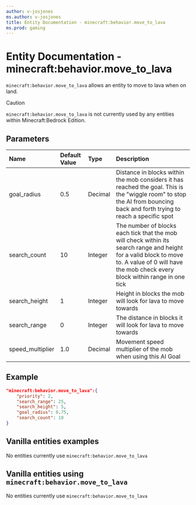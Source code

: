 ```yaml
---
author: v-josjones
ms.author: v-josjones
title: Entity Documentation - minecraft:behavior.move_to_lava
ms.prod: gaming
---
```


# Entity Documentation - minecraft:behavior.move_to_lava

`minecraft:behavior.move_to_lava` allows an entity to move to lava when on land.

> [!CAUTION]
> `minecraft:behavior.move_to_lava` is not currently used by any entities within Minecraft:Bedrock Edition.

## Parameters

|Name |Default Value  |Type  |Description  |
|:----------|:----------|:----------|:----------|
|goal_radius| 0.5| Decimal| Distance in blocks within the mob considers it has reached the goal. This is the "wiggle room" to stop the AI from bouncing back and forth trying to reach a specific spot |
|search_count| 10| Integer| The number of blocks each tick that the mob will check within its search range and height for a valid block to move to. A value of 0 will have the mob check every block within range in one tick |
|search_height| 1| Integer| Height in blocks the mob will look for lava to move towards |
|search_range| 0| Integer| The distance in blocks it will look for lava to move towards |
|speed_multiplier| 1.0| Decimal| Movement speed multiplier of the mob when using this AI Goal |

## Example

```json
"minecraft:behavior.move_to_lava":{
    "priority": 2,
    "search_range": 25,
    "search_height": 5,
    "goal_radius": 0.75,
    "search_count": 10
}
```

## Vanilla entities examples

No entities currently use `minecraft:behavior.move_to_lava`

## Vanilla entities using `minecraft:behavior.move_to_lava`

No entities currently use `minecraft:behavior.move_to_lava`
